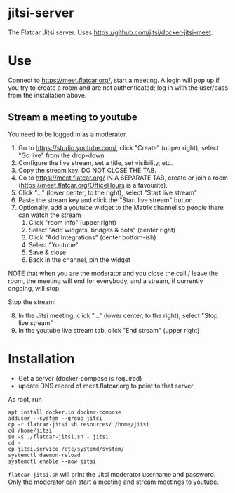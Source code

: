 # jitsi-server

The Flatcar Jitsi server. Uses https://github.com/jitsi/docker-jitsi-meet.

# Use

Connect to https://meet.flatcar.org/, start a meeting.
A login will pop up if you try to create a room and are not authenticated; log in with the user/pass from the installation above.

## Stream a meeting to youtube

You need to be logged in as a moderator.
1. Go to https://studio.youtube.com/, click "Create" (upper right), select "Go live" from the drop-down
2. Configure the live stream, set a title, set visibility, etc.
3. Copy the stream key. DO NOT CLOSE THE TAB.
4. Go to https://meet.flatcar.org/ IN A SEPARATE TAB, create or join a room (https://meet.flatcar.org/OfficeHours is a favourite).
5. Click "..." (lower center, to the right), select "Start live stream"
6. Paste the stream key and click the "Start live stream" button.
7. Optionally, add a youtube widget to the Matrix channel so people there can watch the stream
   1. Click "room info" (upper right)
   2. Select "Add widgets, bridges & bots" (center right)
   3. Click "Add Integrations" (center bottom-ish)
   4. Select "Youtube"
   5. Save & close
   6. Back in the channel, pin the widget

NOTE that when you are the moderator and you close the call / leave the room, the meeting will end for everybody, and a stream, if currently ongoing, will stop.

Stop the stream:

8. In the Jitsi meeting, click "..." (lower center, to the right), select "Stop live stream"
9. In the youtube live stream tab, click "End stream" (upper right)

# Installation
- Get a server (docker-compose is required)
- update DNS record of meet.flatcar.org to point to that server

As root, run
```shell
apt install docker.io docker-compose
adduser --system --group jitsi
cp -r flatcar-jitsi.sh resources/ /home/jitsi
cd /home/jitsi
su -s ./flatcar-jitsi.sh - jitsi
cd -
cp jitsi.service /etc/systemd/system/
systemctl daemon-reload
systemctl enable --now jitsi
```

`flatcar-jitsi.sh` will print the Jitsi moderator username and password.
Only the moderator can start a meeting and stream meetings to youtube.

